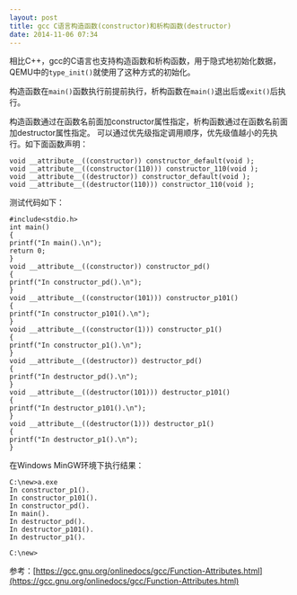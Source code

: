 ```yaml
---
layout: post
title: gcc C语言构造函数(constructor)和析构函数(destructor)
date: 2014-11-06 07:34
---
```

相比C++，gcc的C语言也支持构造函数和析构函数，用于隐式地初始化数据，QEMU中的`type_init()`就使用了这种方式的初始化。

构造函数在`main()`函数执行前提前执行，析构函数在`main()`退出后或`exit()`后执行。

构造函数通过在函数名前面加constructor属性指定，析构函数通过在函数名前面加destructor属性指定。
可以通过优先级指定调用顺序，优先级值越小的先执行。如下面函数声明：

    void __attribute__((constructor)) constructor_default(void );
    void __attribute__((constructor(110))) constructor_110(void );
    void __attribute__((destructor)) constructor_default(void );
    void __attribute__((destructor(110))) constructor_110(void );



测试代码如下：

    #include<stdio.h>
    int main()
    {
    printf("In main().\n");
    return 0;
    }
    void __attribute__((constructor)) constructor_pd()
    {
    printf("In constructor_pd().\n");
    }
    void __attribute__((constructor(101))) constructor_p101()
    {
    printf("In constructor_p101().\n");
    }
    void __attribute__((constructor(1))) constructor_p1()
    {
    printf("In constructor_p1().\n");
    }
    void __attribute__((destructor)) destructor_pd()
    {
    printf("In destructor_pd().\n");
    }
    void __attribute__((destructor(101))) destructor_p101()
    {
    printf("In destructor_p101().\n");
    }
    void __attribute__((destructor(1))) destructor_p1()
    {
    printf("In destructor_p1().\n");
    }

在Windows MinGW环境下执行结果：

    C:\new>a.exe
    In constructor_p1().
    In constructor_p101().
    In constructor_pd().
    In main().
    In destructor_pd().
    In destructor_p101().
    In destructor_p1().

    C:\new>

参考：[https://gcc.gnu.org/onlinedocs/gcc/Function-Attributes.html](https://gcc.gnu.org/onlinedocs/gcc/Function-Attributes.html)    
